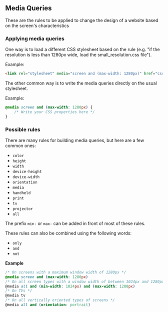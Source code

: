 ## Media Queries

These are the rules to be applied to change the design of a website based on the screen's characteristics

### Applying media queries

One way is to load a different CSS stylesheet based on the rule (e.g. "if the resolution is less than 1280px wide, load the small_resolution.css file").

Example:

```HTML
<link rel="stylesheet" media="screen and (max-width: 1280px)" href="css/small_resolution.css">
```

The other common way is to write the media queries directly on the usual stylesheet.

Example:

```CSS
@media screen and (max-width: 1280px) {
    /* Write your CSS properties here */
}
```

### Possible rules

There are many rules for building media queries, but here are a few common ones:

- `color`
- `height`
- `width`
- `device-height`
- `device-width`
- `orientation`
- `media`
- `handheld`
- `print`
- `tv`
- `projector`
- `all`

The prefix `min-` or `max-` can be added in front of most of these rules.

These rules can also be combined using the following words:

- `only`
- `and`
- `not`

**Example**

```CSS
/* On screens with a maximum window width of 1280px */
@media screen and (max-width: 1280px)
/* On all screen types with a window width of between 1024px and 1280px */
@media all and (min-width: 1024px) and (max-width: 1280px)
/* On TVs */
@media tv
/* On all vertically oriented types of screens */
@media all and (orientation: portrait)
```

